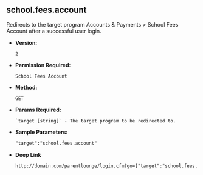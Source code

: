 **school.fees.account**
----
  Redirects to the target program Accounts & Payments > School Fees Account after a successful user login.

* **Version:**

  	`2`

* **Permission Required:**

  	`School Fees Account`

* **Method:**

  	`GET`
  
*  **Params Required:**

	   `target [string]` - The target program to be redirected to.
    
* **Sample Parameters:**

	```HTML
	"target":"school.fees.account"
	```

* **Deep Link**

	```HTML
	http://domain.com/parentlounge/login.cfm?go={"target":"school.fees.account","prod_menu":"Y"}
	```